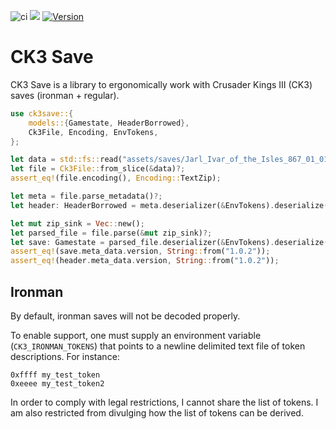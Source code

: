 ![ci](https://github.com/rakaly/ck3save/workflows/ci/badge.svg) [![](https://docs.rs/ck3save/badge.svg)](https://docs.rs/ck3save) [![Version](https://img.shields.io/crates/v/ck3save.svg?style=flat-square)](https://crates.io/crates/ck3save)

# CK3 Save

CK3 Save is a library to ergonomically work with Crusader Kings III (CK3) saves (ironman + regular).

```rust
use ck3save::{
    models::{Gamestate, HeaderBorrowed},
    Ck3File, Encoding, EnvTokens,
};

let data = std::fs::read("assets/saves/Jarl_Ivar_of_the_Isles_867_01_01.ck3")?;
let file = Ck3File::from_slice(&data)?;
assert_eq!(file.encoding(), Encoding::TextZip);

let meta = file.parse_metadata()?;
let header: HeaderBorrowed = meta.deserializer(&EnvTokens).deserialize()?;

let mut zip_sink = Vec::new();
let parsed_file = file.parse(&mut zip_sink)?;
let save: Gamestate = parsed_file.deserializer(&EnvTokens).deserialize()?;
assert_eq!(save.meta_data.version, String::from("1.0.2"));
assert_eq!(header.meta_data.version, String::from("1.0.2"));
```

## Ironman

By default, ironman saves will not be decoded properly.

To enable support, one must supply an environment variable
(`CK3_IRONMAN_TOKENS`) that points to a newline delimited
text file of token descriptions. For instance:

```ignore
0xffff my_test_token
0xeeee my_test_token2
```

In order to comply with legal restrictions, I cannot share the list of
tokens. I am also restricted from divulging how the list of tokens can be derived.
